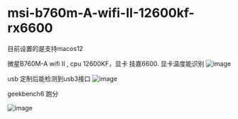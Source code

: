 # msi-b760m-A-wifi-II-12600kf-rx6600

目前设置的是支持macos12

微星B760M-A wifi II , cpu 12600KF，显卡 技嘉6600. 
显卡温度能识别
![image](https://github.com/user-attachments/assets/2001d1de-9f87-4dce-bceb-da9788f8bbc9)

usb 定制后能检测到usb3接口
![image](https://github.com/user-attachments/assets/a6e62ad4-5197-4ab6-b93e-a1e87d6b66a5)

geekbench6 跑分


![image](https://github.com/user-attachments/assets/1cbc7060-9299-4f2f-a6bf-04b388401ccc)
